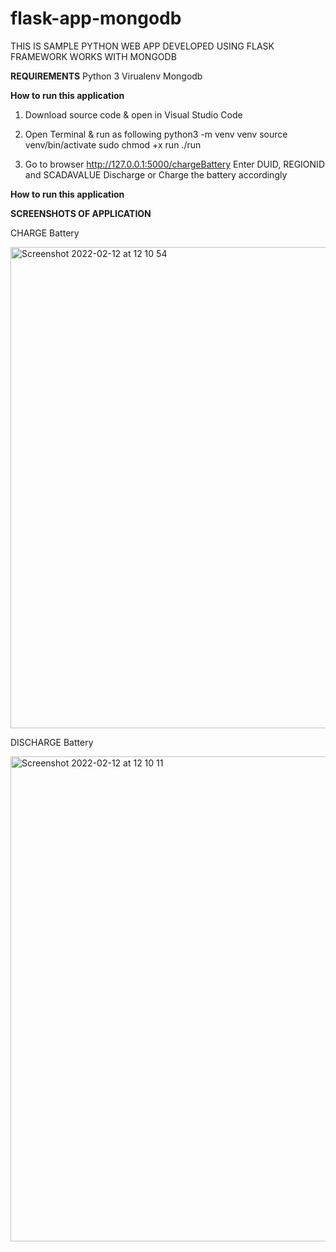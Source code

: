 # flask-app-mongodb
THIS IS SAMPLE PYTHON WEB APP DEVELOPED USING FLASK FRAMEWORK WORKS WITH MONGODB

**REQUIREMENTS**
  Python 3
  Virualenv
  Mongodb

**How to run this application**

1. Download source code & open in Visual Studio Code
2. Open Terminal & run as following 
   python3 -m venv venv
   source venv/bin/activate
   sudo chmod +x run
   ./run
   
3. Go to browser http://127.0.0.1:5000/chargeBattery
   Enter DUID, REGIONID and SCADAVALUE
   Discharge or Charge the battery accordingly
   
**How to run this application**



**SCREENSHOTS OF APPLICATION**

CHARGE Battery

<img width="770" alt="Screenshot 2022-02-12 at 12 10 54" src="https://user-images.githubusercontent.com/30314116/153692412-34ea5728-5544-481b-bd7e-0df49ff0e0dc.png">


DISCHARGE Battery

<img width="776" alt="Screenshot 2022-02-12 at 12 10 11" src="https://user-images.githubusercontent.com/30314116/153692376-6342301f-5606-4743-abf5-e6fc3854bda8.png">


